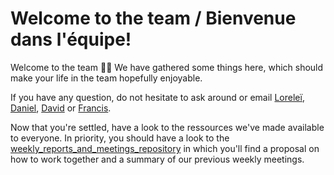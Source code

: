 # Welcome to the team / Bienvenue dans l'équipe!

Welcome to the team :tada::tada: We have gathered some things here, which should make your life in the team hopefully enjoyable.

If you have any question, do not hesitate to ask around or email [Loreleï](https://www.badgerbadgerbadger.com/), [Daniel](http://www.umr-marbec.fr/gaertner-daniel.html), [David](http://www.umr-marbec.fr/kaplan-david.html) or [Francis](http://www.umr-marbec.fr/marsac-francis.html).

Now that you're settled, have a look to the ressources we've made available to everyone. In priority, you should have a look to the [weekly_reports_and_meetings_repository](https://github.com/LGuery/teamwork_monitoring/tree/master/weekly_reports_and_meetings_repository) in which you'll find a proposal on how to work together and a summary of our previous weekly meetings.
